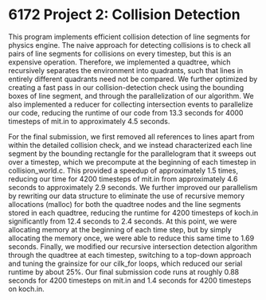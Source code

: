 # 6172 Project 2: Collision Detection
This program implements efficient collision detection of line segments for physics engine. The naive approach for detecting collisions is to check all pairs of line segments for collisions on every timestep, but this is an expensive operation.  Therefore, we implemented a quadtree, which recursively separates the environment into quadrants, such that lines in entirely different quadrants need not be compared. We further optimized by creating a fast pass in our collision-detection check using the bounding boxes of line segment, and through the parallelization of our algorithm. We also implemented a reducer for collecting intersection events to parallelize our code, reducing the runtime of our code from 13.3 seconds for 4000 timesteps of mit.in to approximately 4.5 seconds. 

For the final submission, we first removed all references to lines apart from within the detailed collision check, and we instead characterized each line segment by the bounding rectangle for the parallelogram that it sweeps out over a timestep, which we precompute at the beginning of each timestep in collision_world.c.  This provided a speedup of approximately 1.5 times, reducing our time for 4200 timesteps of mit.in from approximately 4.6 seconds to approximately 2.9 seconds.  We further improved our parallelism by rewriting our data structure to eliminate the use of recursive memory allocations (malloc) for both the quadtree nodes and the line segments stored in each quadtree, reducing the runtime for 4200 timesteps of koch.in significantly from 12.4 seconds to 2.4 seconds.  At this point, we were allocating memory at the beginning of each time step, but by simply allocating the memory once, we were able to reduce this same time to 1.69 seconds.  Finally, we modified our recursive intersection detection algorithm through the quadtree at each timestep, switching to a top-down approach and tuning the grainsize for our cilk_for loops, which reduced our serial runtime by about 25%.  Our final submission code runs at roughly 0.88 seconds for 4200 timesteps on mit.in and 1.4 seconds for 4200 timesteps on koch.in.
